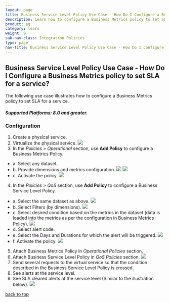```yaml
---
layout: page
title: Business Service Level Policy Use Case - How Do I Configure a Business Metrics policy to set SLA for a service?
description: Learn how to configure a Business Metrics policy to set SLA for a service.   
product: ag
category: learn
weight:	9
sub-nav-class: Integration Policies
type: page
nav-title: Business Service Level Policy Use Case - How Do I Configure a Business Metrics policy to set SLA for a service?
---
```


## Business Service Level Policy Use Case - How Do I Configure a Business Metrics policy to set SLA for a service?

The following use case illustrates how to configure a Business Metrics policy to set SLA for a service.

<h5 class="stamp">Supported Platforms: 8.0 and greater.</h5>

<div id="toc-marker"></div>

### Configuration

1. Create a physical service.
2. Virtualize the physical service.
![](images/bus_service_level_polic_usecase1a.jpg)
3. In the *Policies > Operational* section, use **Add Policy** to configure a Business Metrics Policy.
  * a. Select any dataset.
  * b. Provide dimensions and metrics configuration.
![](images/bus_service_level_polic_usecase1c.jpg)
![](images/bus_service_level_polic_usecase1d.jpg)
  * c. Activate the policy.
![](images/bus_service_level_polic_usecase1e.jpg)
4. In the *Policies > QoS* section, use **Add Policy** to configure a Business Service Level Policy.
  * a. Select the same dataset as above.
![](images/bus_service_level_polic_usecase1f.jpg)
  * b. Select Filters (by dimensions).
![](images/bus_service_level_polic_usecase1g.jpg)
  * c. Select desired condition based on the metrics in the dataset (data is loaded into the metrics as per the configuration in Business Metrics Policy).
![](images/bus_service_level_polic_usecase1h.jpg)
  * d. Select alert code.
  * e. Select the Days and Durations for which the alert will be triggered.
![](images/bus_service_level_polic_usecase1i.jpg)
  * f. Activate the policy.
![](images/bus_service_level_polic_usecase1j.jpg)
5. Attach Business Metrics Policy in *Operational Policies* section.
6. Attach Business Service Level Policy in *QoS Policies* section.
![](images/bus_service_level_polic_usecase1k.jpg)
7. Send several requests to the virtual service so that the condition described in the Business Service Level Policy is crossed.
8. See alerts at the service level.
9. See SLA cleared alerts at the service level (Similar to the illustration below).
![](images/bus_service_level_polic_usecase1l.jpg)<a href="#top">back to top</a>